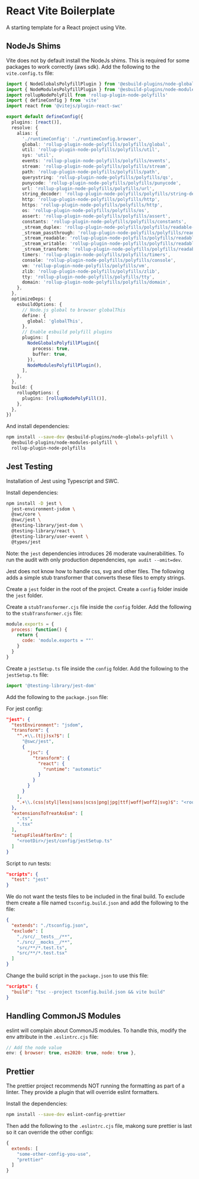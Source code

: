 # React Vite Boilerplate

A starting template for a React project using Vite.

## NodeJs Shims

Vite does not by default install the NodeJs shims. This is required for some packages to work correctly (aws sdk).
Add the following to the `vite.config.ts` file:

```ts
import { NodeGlobalsPolyfillPlugin } from '@esbuild-plugins/node-globals-polyfill'
import { NodeModulesPolyfillPlugin } from '@esbuild-plugins/node-modules-polyfill'
import rollupNodePolyFill from 'rollup-plugin-node-polyfills'
import { defineConfig } from 'vite'
import react from '@vitejs/plugin-react-swc'

export default defineConfig({
  plugins: [react()],
  resolve: {
    alias: {
      './runtimeConfig': './runtimeConfig.browser',
      global: 'rollup-plugin-node-polyfills/polyfills/global',
      util: 'rollup-plugin-node-polyfills/polyfills/util',
      sys: 'util',
      events: 'rollup-plugin-node-polyfills/polyfills/events',
      stream: 'rollup-plugin-node-polyfills/polyfills/stream',
      path: 'rollup-plugin-node-polyfills/polyfills/path',
      querystring: 'rollup-plugin-node-polyfills/polyfills/qs',
      punycode: 'rollup-plugin-node-polyfills/polyfills/punycode',
      url: 'rollup-plugin-node-polyfills/polyfills/url',
      string_decoder: 'rollup-plugin-node-polyfills/polyfills/string-decoder',
      http: 'rollup-plugin-node-polyfills/polyfills/http',
      https: 'rollup-plugin-node-polyfills/polyfills/http',
      os: 'rollup-plugin-node-polyfills/polyfills/os',
      assert: 'rollup-plugin-node-polyfills/polyfills/assert',
      constants: 'rollup-plugin-node-polyfills/polyfills/constants',
      _stream_duplex: 'rollup-plugin-node-polyfills/polyfills/readable-stream/duplex',
      _stream_passthrough: 'rollup-plugin-node-polyfills/polyfills/readable-stream/passthrough',
      _stream_readable: 'rollup-plugin-node-polyfills/polyfills/readable-stream/readable',
      _stream_writable: 'rollup-plugin-node-polyfills/polyfills/readable-stream/writable',
      _stream_transform: 'rollup-plugin-node-polyfills/polyfills/readable-stream/transform',
      timers: 'rollup-plugin-node-polyfills/polyfills/timers',
      console: 'rollup-plugin-node-polyfills/polyfills/console',
      vm: 'rollup-plugin-node-polyfills/polyfills/vm',
      zlib: 'rollup-plugin-node-polyfills/polyfills/zlib',
      tty: 'rollup-plugin-node-polyfills/polyfills/tty',
      domain: 'rollup-plugin-node-polyfills/polyfills/domain',
    },
  },
  optimizeDeps: {
    esbuildOptions: {
      // Node.js global to browser globalThis
      define: {
        global: 'globalThis',
      },
      // Enable esbuild polyfill plugins
      plugins: [
        NodeGlobalsPolyfillPlugin({
          process: true,
          buffer: true,
        }),
        NodeModulesPolyfillPlugin(),
      ],
    },
  },
  build: {
    rollupOptions: {
      plugins: [rollupNodePolyFill()],
    },
  },
})
```

And install dependencies: 

```bash
npm install --save-dev @esbuild-plugins/node-globals-polyfill \
  @esbuild-plugins/node-modules-polyfill \
  rollup-plugin-node-polyfills
```

## Jest Testing

Installation of Jest using Typescript and SWC.

Install dependencies:
  ```bash
  npm install -D jest \
    jest-environment-jsdom \
    @swc/core \
    @swc/jest \
    @testing-library/jest-dom \
    @testing-library/react \
    @testing-library/user-event \
    @types/jest
  ```

  Note: the `jest` dependencies introduces 26 moderate vaulnerabilities. To run the audit with only production dependencies, `npm audit --omit=dev`.

Jest does not know how to handle css, svg and other files. The following adds a simple stub transformer that converts these files to empty strings.

Create a `jest` folder in the root of the project. Create a `config` folder inside the `jest` folder.

Create a `stubTransformer.cjs` file inside the `config` folder. Add the following to the `stubTransformer.cjs` file:
  ```js
  module.exports = {
    process: function() {
      return {
        code: 'module.exports = ""'
      }
    }
  }
  ```

Create a `jestSetup.ts` file inside the `config` folder. Add the following to the `jestSetup.ts` file:
  ```ts
  import '@testing-library/jest-dom'
  ```

Add the following to the `package.json` file:
  
  For jest config:
  ```json
  "jest": {
    "testEnvironment": "jsdom",
    "transform": {
      "^.+\\.(t|j)sx?$": [
        "@swc/jest",
        {
          "jsc": {
            "transform": {
              "react": {
                "runtime": "automatic"
              }
            }
          }
        }
      ],
      ".+\\.(css|styl|less|sass|scss|png|jpg|ttf|woff|woff2|svg)$": "<rootDir>/jest/config/stubTransformer.cjs"
    },
    "extensionsToTreatAsEsm": [
      ".ts",
      ".tsx"
    ],
    "setupFilesAfterEnv": [
      "<rootDir>/jest/config/jestSetup.ts"
    ]
  }
  ```

  Script to run tests:
  ```json 
  "scripts": {
    "test": "jest"
  }
  ```

We do not want the tests files to be included in the final build. To exclude them create a file named `tsconfig.build.json` and add the following to the file:
  ```json
  {
    "extends": "./tsconfig.json",
    "exclude": [
      "./src/__tests__/**",
      "./src/__mocks__/**",
      "src/**/*.test.ts", 
      "src/**/*.test.tsx"
    ]
  }
  ```

Change the build script in the `package.json` to use this file:
  ```json
  "scripts": {
    "build": "tsc --project tsconfig.build.json && vite build"
  }
  ```

## Handling CommonJS Modules

eslint will complain about CommonJS modules. To handle this, modify the env attribute in the `.eslintrc.cjs` file:

```js
// Add the node value
env: { browser: true, es2020: true, node: true },
```

## Prettier

The prettier project recommends NOT running the formatting as part of a linter. They provide a plugin that will override eslint formatters.

Install the dependencies:
```bash
npm install --save-dev eslint-config-prettier
```

Then add the following to the `.eslintrc.cjs` file, makong sure prettier is last so it can override the other configs:
```js
{
  extends: [
    "some-other-config-you-use",
    "prettier"
  ]
}
```
